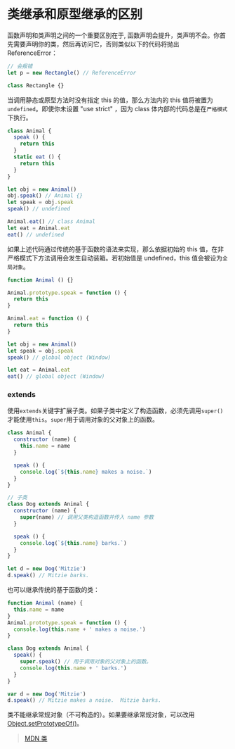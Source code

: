 # 类继承和原型继承的区别

函数声明和类声明之间的一个重要区别在于, 函数声明会提升，类声明不会。你首先需要声明你的类，然后再访问它，否则类似以下的代码将抛出 ReferenceError：

```javascript
// 会报错
let p = new Rectangle() // ReferenceError

class Rectangle {}
```

当调用静态或原型方法时没有指定 this 的值，那么方法内的 this 值将被置为`undefined`。即使你未设置 "use strict" ，因为 class 体内部的代码总是在`严格模式`下执行。

```javascript
class Animal {
  speak () {
    return this
  }
  static eat () {
    return this
  }
}

let obj = new Animal()
obj.speak() // Animal {}
let speak = obj.speak
speak() // undefined

Animal.eat() // class Animal
let eat = Animal.eat
eat() // undefined
```

如果上述代码通过传统的基于函数的语法来实现，那么依据初始的 this 值，在非严格模式下方法调用会发生自动装箱。若初始值是 undefined，this 值会被设为`全局对象`。

```javascript
function Animal () {}

Animal.prototype.speak = function () {
  return this
}

Animal.eat = function () {
  return this
}

let obj = new Animal()
let speak = obj.speak
speak() // global object (Window)

let eat = Animal.eat
eat() // global object (Window)
```

### extends

使用`extends`关键字扩展子类。如果子类中定义了构造函数，必须先调用`super()`才能使用`this`。`super`用于调用对象的父对象上的函数。

```javascript
class Animal {
  constructor (name) {
    this.name = name
  }

  speak () {
    console.log(`${this.name} makes a noise.`)
  }
}

// 子类
class Dog extends Animal {
  constructor (name) {
    super(name) // 调用父类构造函数并传入 name 参数
  }

  speak () {
    console.log(`${this.name} barks.`)
  }
}

let d = new Dog('Mitzie')
d.speak() // Mitzie barks.
```

也可以继承传统的基于函数的类：

```javascript
function Animal (name) {
  this.name = name
}
Animal.prototype.speak = function () {
  console.log(this.name + ' makes a noise.')
}

class Dog extends Animal {
  speak() {
    super.speak() // 用于调用对象的父对象上的函数。
    console.log(this.name + ' barks.')
  }
}

var d = new Dog('Mitzie')
d.speak() // Mitzie makes a noise.  Mitzie barks.
```

类不能继承常规对象（不可构造的）。如果要继承常规对象，可以改用 [Object.setPrototypeOf()](https://developer.mozilla.org/zh-CN/docs/Web/JavaScript/Reference/Global_Objects/Object/setPrototypeOf)。

> [MDN 类](https://developer.mozilla.org/zh-CN/docs/Web/JavaScript/Reference/Classes)
